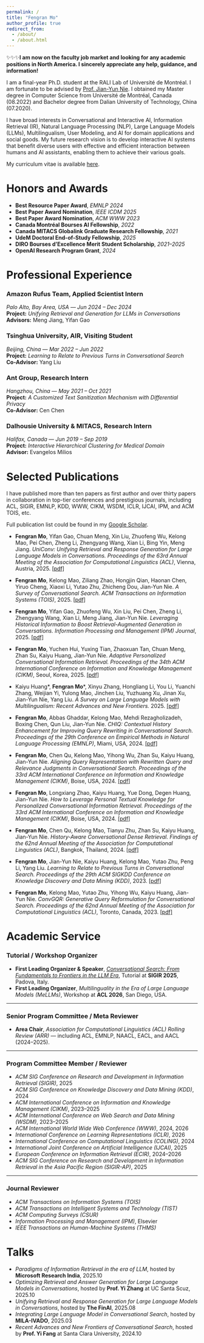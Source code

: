 ```yaml
---
permalink: /
title: "Fengran Mo"
author_profile: true
redirect_from: 
  - /about/
  - /about.html
---
```


✨✨✨**I am now on the faculty job market and looking for any academic positions in North America. I sincerely appreciate any help, guidance, and information!**

I am a final-year Ph.D. student at the RALI Lab of Université de Montréal. I am fortunate to be advised by [Prof. Jian-Yun Nie](http://rali.iro.umontreal.ca/nie-site/jian-yun-nie-en/). I obtained my Master degree in Computer Science from Université de Montréal, Canada (08.2022) and Bachelor degree from Dalian University of Technology, China (07.2020). 

I have broad interests in Conversational and Interactive AI, Information Retrieval (IR), Natural Language Processing (NLP), Large Language Models (LLMs), Multilingualism, User Modeling, and AI for domain applications and social goods.
My future research vision is to develop interactive AI systems that benefit diverse users with effective and efficient interaction between humans and AI assistants, enabling them to achieve their various goals.

My curriculum vitae is available [here](../files/CV.pdf).

Honors and Awards
======
- **Best Resource Paper Award**, *EMNLP 2024*
- **Best Paper Award Nomination**, *IEEE ICDM 2025* 
- **Best Paper Award Nomination**, *ACM WWW 2023*  
- **Canada Montréal Bourses AI Fellowship**, *2022*  
- **Canada MITACS Globalink Graduate Research Fellowship**, *2021*  
- **UdeM Doctoral End-of-Study Fellowship**, *2025*  
- **DIRO Bourses d’Excellence Merit Student Scholarship**, *2021–2025*  
- **OpenAI Research Program Grant**, *2024*

Professional Experience
======
### **Amazon Rufus Team**, Applied Scientist Intern  
*Palo Alto, Bay Area, USA* — *Jun 2024 – Dec 2024*  
**Project:** *Unifying Retrieval and Generation for LLMs in Conversations*  
**Advisors:** Meng Jiang, Yifan Gao  

### **Tsinghua University, AIR**, Visiting Student  
*Beijing, China* — *Mar 2022 – Jun 2022*  
**Project:** *Learning to Relate to Previous Turns in Conversational Search*  
**Co-Advisor:** Yang Liu  


### **Ant Group**, Research Intern  
*Hangzhou, China* — *May 2021 – Oct 2021*  
**Project:** *A Customized Text Sanitization Mechanism with Differential Privacy*  
**Co-Advisor:** Cen Chen  


### **Dalhousie University & MITACS**, Research Intern  
*Halifax, Canada* — *Jun 2019 – Sep 2019*  
**Project:** *Interactive Hierarchical Clustering for Medical Domain*  
**Advisor:** Evangelos Milios  

Selected Publications
======
I have published more than ten papers as first author and over thirty papers in collaboration in top-tier conferences and prestigious journals, including ACL, SIGIR, EMNLP, KDD, WWW, CIKM, WSDM, ICLR, IJCAI, IPM, and ACM TOIS, etc. 

Full publication list could be found in my [Google Scholar](https://scholar.google.com/citations?hl=en&user=AqsGXGkAAAAJ). 

- **Fengran Mo**, Yifan Gao, Chuan Meng, Xin Liu, Zhuofeng Wu, Kelong Mao, Pei Chen, Zheng Li, Zhengyang Wang, Xian Li, Bing Yin, Meng Jiang. _UniConv: Unifying Retrieval and Response Generation for Large Language Models in Conversations._ *Proceedings of the 63rd Annual Meeting of the Association for Computational Linguistics (ACL)*, Vienna, Austria, 2025. [[pdf]](https://aclanthology.org/2025.acl-long.344.pdf)  

- **Fengran Mo**, Kelong Mao, Ziliang Zhao, Hongjin Qian, Haonan Chen, Yiruo Cheng, Xiaoxi Li, Yutao Zhu, Zhicheng Dou, Jian-Yun Nie. _A Survey of Conversational Search._ *ACM Transactions on Information Systems (TOIS)*, 2025. [[pdf]](https://dl.acm.org/doi/pdf/10.1145/3759453)  

- **Fengran Mo**, Yifan Gao, Zhuofeng Wu, Xin Liu, Pei Chen, Zheng Li, Zhengyang Wang, Xian Li, Meng Jiang, Jian-Yun Nie. _Leveraging Historical Information to Boost Retrieval-Augmented Generation in Conversations._ *Information Processing and Management (IPM) Journal*, 2025. [[pdf]](https://www.sciencedirect.com/science/article/pii/S0306457325003905) 

- **Fengran Mo**, Yuchen Hui, Yuxing Tian, Zhaoxuan Tan, Chuan Meng, Zhan Su, Kaiyu Huang, Jian-Yun Nie. _Adaptive Personalized Conversational Information Retrieval._ *Proceedings of the 34th ACM International Conference on Information and Knowledge Management (CIKM)*, Seoul, Korea, 2025. [[pdf]](https://www.arxiv.org/pdf/2508.08634)  

- Kaiyu Huang*, **Fengran Mo***, Xinyu Zhang, Hongliang Li, You Li, Yuanchi Zhang, Weijian Yi, Yulong Mao, Jinchen Liu, Yuzhuang Xu, Jinan Xu, Jian-Yun Nie, Yang Liu. _A Survey on Large Language Models with Multilingualism: Recent Advances and New Frontiers._ 2025. [[pdf]](https://arxiv.org/pdf/2405.10936) 

- **Fengran Mo**, Abbas Ghaddar, Kelong Mao, Mehdi Rezagholizadeh, Boxing Chen, Qun Liu, Jian-Yun Nie. _CHIQ: Contextual History Enhancement for Improving Query Rewriting in Conversational Search._ *Proceedings of the 29th Conference on Empirical Methods in Natural Language Processing (EMNLP)*, Miami, USA, 2024. [[pdf]](https://aclanthology.org/2024.emnlp-main.135.pdf) 

- **Fengran Mo**, Chen Qu, Kelong Mao, Yihong Wu, Zhan Su, Kaiyu Huang, Jian-Yun Nie. _Aligning Query Representation with Rewritten Query and Relevance Judgments in Conversational Search._ *Proceedings of the 33rd ACM International Conference on Information and Knowledge Management (CIKM)*, Boise, USA, 2024. [[pdf]](https://dl.acm.org/doi/pdf/10.1145/3627673.3679534) 

- **Fengran Mo**, Longxiang Zhao, Kaiyu Huang, Yue Dong, Degen Huang, Jian-Yun Nie. _How to Leverage Personal Textual Knowledge for Personalized Conversational Information Retrieval._ *Proceedings of the 33rd ACM International Conference on Information and Knowledge Management (CIKM)*, Boise, USA, 2024. [[pdf]](https://dl.acm.org/doi/pdf/10.1145/3627673.3679939) 

- **Fengran Mo**, Chen Qu, Kelong Mao, Tianyu Zhu, Zhan Su, Kaiyu Huang, Jian-Yun Nie. _History-Aware Conversational Dense Retrieval._ *Findings of the 62nd Annual Meeting of the Association for Computational Linguistics (ACL)*, Bangkok, Thailand, 2024. [[pdf]](https://aclanthology.org/2024.findings-acl.792.pdf) 

- **Fengran Mo**, Jian-Yun Nie, Kaiyu Huang, Kelong Mao, Yutao Zhu, Peng Li, Yang Liu. _Learning to Relate to Previous Turns in Conversational Search._ *Proceedings of the 29th ACM SIGKDD Conference on Knowledge Discovery and Data Mining (KDD)*, 2023. [[pdf]](https://dl.acm.org/doi/pdf/10.1145/3580305.3599411) 

- **Fengran Mo**, Kelong Mao, Yutao Zhu, Yihong Wu, Kaiyu Huang, Jian-Yun Nie. _ConvGQR: Generative Query Reformulation for Conversational Search._ *Proceedings of the 62nd Annual Meeting of the Association for Computational Linguistics (ACL)*, Toronto, Canada, 2023. [[pdf]](https://aclanthology.org/2023.acl-long.274.pdf) 
 
Academic Service
======
### Tutorial / Workshop Organizer
- **First Leading Organizer & Speaker**, *[Conversational Search: From Fundamentals to Frontiers in the LLM Era](https://convsearch.github.io/)*, Tutorial at **SIGIR 2025**, Padova, Italy.  
- **First Leading Organizer**, *Multilinguality in the Era of Large Language Models (MeLLMs)*, Workshop at **ACL 2026**, San Diego, USA.  

---

### Senior Program Committee / Meta Reviewer
- **Area Chair**, *Association for Computational Linguistics (ACL) Rolling Review (ARR)* — including ACL, EMNLP, NAACL, EACL, and AACL (2024–2025).  

---

### Program Committee Member / Reviewer
- *ACM SIG Conference on Research and Development in Information Retrieval (SIGIR)*, 2025  
- *ACM SIG Conference on Knowledge Discovery and Data Mining (KDD)*, 2024  
- *ACM International Conference on Information and Knowledge Management (CIKM)*, 2023–2025  
- *ACM International Conference on Web Search and Data Mining (WSDM)*, 2023–2025  
- *ACM International World Wide Web Conference (WWW)*, 2024, 2026  
- *International Conference on Learning Representations (ICLR)*, 2026  
- *International Conference on Computational Linguistics (COLING)*, 2024  
- *International Joint Conference on Artificial Intelligence (IJCAI)*, 2025  
- *European Conference on Information Retrieval (ECIR)*, 2024–2026  
- *ACM SIG Conference on Research and Development in Information Retrieval in the Asia Pacific Region (SIGIR-AP)*, 2025  

---

### Journal Reviewer
- *ACM Transactions on Information Systems (TOIS)*  
- *ACM Transactions on Intelligent Systems and Technology (TIST)*  
- *ACM Computing Surveys (CSUR)*  
- *Information Processing and Management (IPM)*, Elsevier  
- *IEEE Transactions on Human-Machine Systems (THMS)*

Talks
======
- *Paradigms of Information Retrieval in the era of LLM*, hosted by **Microsoft Research India**, 2025.10
- *Optimizing Retrieval and Answer Generation for Large Language Models in Conversations*, hosted by **Prof. Yi Zhang** at UC Santa Scuz, 2025.10
- *Unifying Retrieval and Response Generation for Large Language Models in Conversations*, hosted by **The FinAI**, 2025.08
- *Integrating Large Language Model in Conversational Search*, hosted by **MILA-IVADO**, 2025.03
- *Recent Advances and New Frontiers of Conversational Search*, hosted by **Prof. Yi Fang** at Santa Clara University, 2024.10
